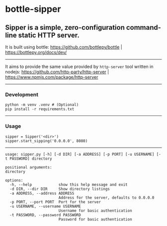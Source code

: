 # bottle-sipper

## Sipper is a simple, zero-configuration command-line static HTTP server. 

It is built using bottle: 
https://github.com/bottlepy/bottle | https://bottlepy.org/docs/dev/


---


It aims to provide the same value provided by `http-server` tool written in nodejs:
https://github.com/http-party/http-server | https://www.npmjs.com/package/http-server

---

### Development

    python -m venv .venv # (Optional)
    pip install -r requirements.txt

---

### Usage
  
    sipper = Sipper('<dir>')
    sipper.start_sipping('0.0.0.0', 8080)

--- 
    
    
    usage: sipper.py [-h] [-d DIR] [-a ADDRESS] [-p PORT] [-u USERNAME] [-t PASSWORD] directory

    positional arguments:
    directory

    options:
      -h, --help            show this help message and exit
      -d DIR, --dir DIR     Show directory listings
      -a ADDRESS, --address ADDRESS
                            Address for the server, defaults to 0.0.0.0
      -p PORT, --port PORT  Port for the server
      -u USERNAME, --username USERNAME
                            Username for basic authentication
      -t PASSWORD, --password PASSWORD
                            Password for basic authentication